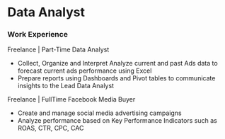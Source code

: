 # Data Analyst

### Work Experience
Freelance | Part-Time Data Analyst 
  - Collect, Organize and Interpret Analyze current and past Ads data
    to forecast current ads performance using Excel
  - Prepare reports using Dashboards and Pivot tables to communicate 
    insights to the Lead Data Analyst

Freelance | FullTime Facebook Media Buyer
  - Create and manage social media advertising campaigns
  - Analyze performance based on Key Performance Indicators such as
    ROAS, CTR, CPC, CAC
  
